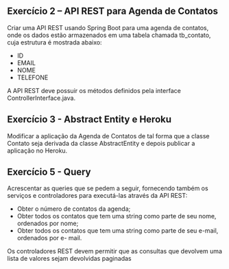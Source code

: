 ## Exercício 2 – API REST para Agenda de Contatos

Criar uma API REST usando Spring Boot para uma agenda de contatos, onde os dados
estão armazenados em uma tabela chamada tb_contato, cuja estrutura é mostrada abaixo:

- ID
- EMAIL
- NOME
- TELEFONE

A API REST deve possuir os métodos definidos pela interface
ControllerInterface.java.


## Exercício 3 - Abstract Entity e Heroku

Modificar a aplicação da Agenda de Contatos de tal forma que a classe Contato seja derivada
da classe AbstractEntity e depois publicar a aplicação no Heroku.

## Exercício 5 - Query

Acrescentar as queries que se pedem a seguir, fornecendo também os serviços e controladores
para executá-las através da API REST:
- Obter o número de contatos da agenda;
- Obter todos os contatos que tem uma string como parte de seu nome, ordenados por
nome;
- Obter todos os contatos que tem uma string como parte de seu e-mail, ordenados por e-
mail.

Os controladores REST devem permitir que as consultas que devolvem uma lista de
valores sejam devolvidas paginadas
